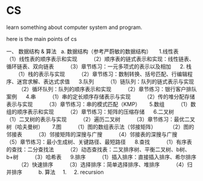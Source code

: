 # CS
learn something about computer system and program.

here is the main points of cs

一、 数据结构 & 算法
   a. 数据结构（参考严蔚敏的数据结构）
      1.线性表
         （1）线性表的顺序表示和实现
         （2）顺序表的链式表示和实现：线性链表、循环链表、双向链表
         （3）章节练习：一元多项式的表示以及相加
      2. 栈
         （1）栈的表示与实现
         （2）章节练习：数制转换、括号匹配、行编辑程序、迷宫求解、表达式求值
      3.队列
         （1）链队列：队列的链式表示与实现
         （2）循环队列：队列的顺序表示和实现
         （2）章节练习：银行客户排队案例
      4.串
         （1）串的定长顺序存储表示与实现
         （2）传的堆分配存储表示与实现
         （3）章节练习：串的模式匹配（KMP）
      5.数组
         （1）数组的顺序表示和实现
         （2）章节练习：矩阵的压缩存储
      6.二叉树
         （1）二叉树的表示与实现
         （2）遍历二叉树
         （3）章节练习：最优二叉树（哈夫曼树）
      7.图
         （1）图的数组表示法（邻接矩阵）
         （2）图的邻接表
         （3）邻接矩阵的深搜与广搜
         （4）邻接表的深搜与广搜
         （5）章节练习：最小生成树、关键路径、最短路径
      8.查找
         （1）有序表的查找：二分查找法
         （2）动态查找表：二叉排序树、平衡二叉树、b树、b+树
         （3）哈希表
      9.排序
         （1）插入排序：直接插入排序、希尔排序
         （2）快速排序
         （3）选择排序：简单选择排序、堆排序
         （4）归并排序
         
   b. 算法
      1. 
      2. recursion
